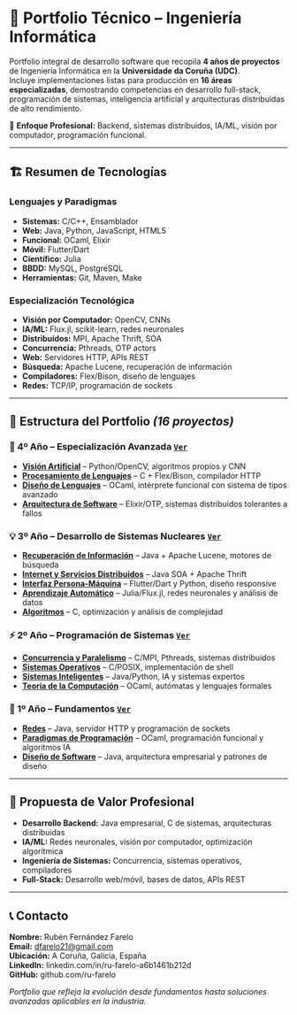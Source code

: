 # 🚀 Portfolio Técnico – Ingeniería Informática

Portfolio integral de desarrollo software que recopila **4 años de proyectos** de Ingeniería Informática en la **Universidade da Coruña (UDC)**.  
Incluye implementaciones listas para producción en **16 áreas especializadas**, demostrando competencias en desarrollo full-stack, programación de sistemas, inteligencia artificial y arquitecturas distribuidas de alto rendimiento.

🎯 **Enfoque Profesional:** Backend, sistemas distribuidos, IA/ML, visión por computador, programación funcional.

---

## 🏗️ Resumen de Tecnologías

### Lenguajes y Paradigmas
- **Sistemas:** C/C++, Ensamblador  
- **Web:** Java, Python, JavaScript, HTML5  
- **Funcional:** OCaml, Elixir  
- **Móvil:** Flutter/Dart  
- **Científico:** Julia  
- **BBDD:** MySQL, PostgreSQL  
- **Herramientas:** Git, Maven, Make

### Especialización Tecnológica
- **Visión por Computador:** OpenCV, CNNs  
- **IA/ML:** Flux.jl, scikit-learn, redes neuronales  
- **Distribuidos:** MPI, Apache Thrift, SOA  
- **Concurrencia:** Pthreads, OTP actors  
- **Web:** Servidores HTTP, APIs REST  
- **Búsqueda:** Apache Lucene, recuperación de información  
- **Compiladores:** Flex/Bison, diseño de lenguajes  
- **Redes:** TCP/IP, programación de sockets

---

## 📂 Estructura del Portfolio *(16 proyectos)*

### **🎯 4º Año – Especialización Avanzada** [`Ver`](4%20Año/)
- **[Visión Artificial](4%20Año/Vision_Aritificial/)** – Python/OpenCV, algoritmos propios y CNN
- **[Procesamiento de Lenguajes](4%20Año/Procesamiento_de_Lenguajes/)** – C + Flex/Bison, compilador HTTP
- **[Diseño de Lenguajes](4%20Año/Diseño_de_Lenguajes_de_Programacion/)** – OCaml, intérprete funcional con sistema de tipos avanzado
- **[Arquitectura de Software](4%20Año/Arquitectura_Software/)** – Elixir/OTP, sistemas distribuidos tolerantes a fallos

### **💡 3º Año – Desarrollo de Sistemas Nucleares** [`Ver`](3%20Año/)
- **[Recuperación de Información](3%20Año/Recuperación_de_la_Informacion/)** – Java + Apache Lucene, motores de búsqueda
- **[Internet y Servicios Distribuidos](3%20Año/Internet_y_Servicios_Distribuidos/)** – Java SOA + Apache Thrift
- **[Interfaz Persona-Máquina](3%20Año/Interfaz_Persona_Máquina/)** – Flutter/Dart y Python, diseño responsive
- **[Aprendizaje Automático](3%20Año/Aprendizaje_Automatico/)** – Julia/Flux.jl, redes neuronales y análisis de datos
- **[Algoritmos](3%20Año/Algoritmos/)** – C, optimización y análisis de complejidad

### **⚡ 2º Año – Programación de Sistemas** [`Ver`](2%20Año/)
- **[Concurrencia y Paralelismo](2%20Año/Concurrencia_Paralelismo/)** – C/MPI, Pthreads, sistemas distribuidos
- **[Sistemas Operativos](2%20Año/Sistemas_Operativos/)** – C/POSIX, implementación de shell
- **[Sistemas Inteligentes](2%20Año/Sistemas_Inteligentes/)** – Java/Python, IA y sistemas expertos
- **[Teoría de la Computación](2%20Año/Teoria_de_la_Computacion/)** – OCaml, autómatas y lenguajes formales

### **🌱 1º Año – Fundamentos** [`Ver`](1%20Año/)
- **[Redes](1%20Año/Redes/)** – Java, servidor HTTP y programación de sockets
- **[Paradigmas de Programación](1%20Año/Paradigmas_De_Programacion/)** – OCaml, programación funcional y algoritmos IA
- **[Diseño de Software](1%20Año/Diseño_Software/)** – Java, arquitectura empresarial y patrones de diseño

---

## 🎯 Propuesta de Valor Profesional

- **Desarrollo Backend:** Java empresarial, C de sistemas, arquitecturas distribuidas
- **IA/ML:** Redes neuronales, visión por computador, optimización algorítmica
- **Ingeniería de Sistemas:** Concurrencia, sistemas operativos, compiladores
- **Full-Stack:** Desarrollo web/móvil, bases de datos, APIs REST

---


## 📞 Contacto

**Nombre:** Rubén Fernández Farelo  
**Email:** dfarelo21@gmail.com  
**Ubicación:** A Coruña, Galicia, España  
**LinkedIn:** linkedin.com/in/ru-farelo-a6b1461b212d  
**GitHub:** github.com/ru-farelo  

_Portfolio que refleja la evolución desde fundamentos hasta soluciones avanzadas aplicables en la industria._


